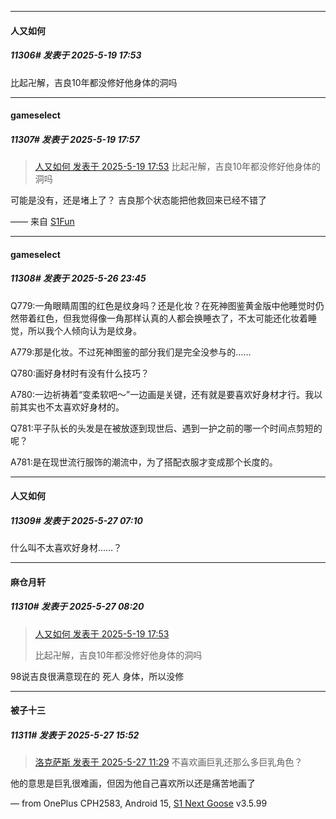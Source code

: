 ﻿
*****

####  人又如何  
##### 11306#       发表于 2025-5-19 17:53

比起卍解，吉良10年都没修好他身体的洞吗

*****

####  gameselect  
##### 11307#       发表于 2025-5-19 17:57

<blockquote><a href="httphttps://stage1st.com/2b/forum.php?mod=redirect&amp;goto=findpost&amp;pid=67830438&amp;ptid=2035792" target="_blank">人又如何 发表于 2025-5-19 17:53</a>
比起卍解，吉良10年都没修好他身体的洞吗</blockquote>
可能是没有，还是堵上了？
吉良那个状态能把他救回来已经不错了

—— 来自 [S1Fun](https://s1fun.koalcat.com)

*****

####  gameselect  
##### 11308#       发表于 2025-5-26 23:45

Q779:一角眼睛周围的红色是纹身吗？还是化妆？在死神图鉴黄金版中他睡觉时仍然带着红色，但我觉得像一角那样认真的人都会换睡衣了，不太可能还化妆着睡觉，所以我个人倾向认为是纹身。

A779:那是化妆。不过死神图鉴的部分我们是完全没参与的……

Q780:画好身材时有没有什么技巧？

A780:一边祈祷着“变柔软吧～”一边画是关键，还有就是要喜欢好身材才行。我以前其实也不太喜欢好身材的。

Q781:平子队长的头发是在被放逐到现世后、遇到一护之前的哪一个时间点剪短的呢？

A781:是在现世流行服饰的潮流中，为了搭配衣服才变成那个长度的。

*****

####  人又如何  
##### 11309#       发表于 2025-5-27 07:10

什么叫不太喜欢好身材……？

*****

####  麻仓月轩  
##### 11310#       发表于 2025-5-27 08:20

<blockquote><a href="httphttps://stage1st.com/2b/forum.php?mod=redirect&amp;goto=findpost&amp;pid=67830438&amp;ptid=2035792" target="_blank">人又如何 发表于 2025-5-19 17:53</a>

比起卍解，吉良10年都没修好他身体的洞吗</blockquote>
98说吉良很满意现在的 死人 身体，所以没修


*****

####  被子十三  
##### 11311#       发表于 2025-5-27 15:52

<blockquote><a href="httphttps://stage1st.com/2b/forum.php?mod=redirect&amp;goto=findpost&amp;pid=67854648&amp;ptid=2035792" target="_blank">洛克萨斯 发表于 2025-5-27 11:29</a>
不喜欢画巨乳还那么多巨乳角色？</blockquote>
他的意思是巨乳很难画，但因为他自己喜欢所以还是痛苦地画了

— from OnePlus CPH2583, Android 15, [S1 Next Goose](https://www.pgyer.com/GcUxKd4w) v3.5.99

